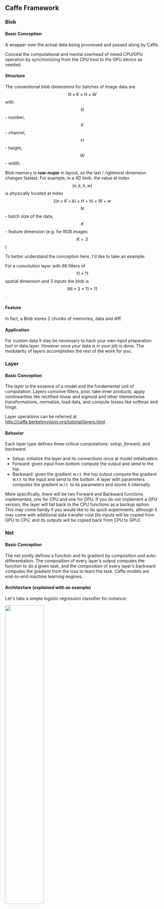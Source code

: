 ## Caffe Framework

### Blob

#### Basic Conception

A wrapper over the actual data being processed and passed along by Caffe. 

Conceal the computational and mental overhead of mixed CPU/GPU operation by synchronizing from the CPU host to the GPU device as needed.

#### Structure

The conventional blob dimensions for batches of image data are 
$$
N \times K \times H \times W
$$
with $$N$$ - number, $$K$$ - channel, $$H$$ - height, $$W$$ - width.

Blob memory is **row-major** in layout, so the last / rightmost dimension changes fastest. For example, in a 4D blob, the value at index $$(n, k, h, w)$$ is physically located at index 
$$
((n \times K + k) \times H + h) \times W + w
$$
$$N$$ - batch size of the data, $$K$$ - feature dimension (e.g. for RGB images $$K = 3$$)

To better understand the conception here, I'd like to take an example:

For a convolution layer with 96 filters of $$11 \times 11$$ spatial dimension and 3 inputs the blob is $$96 \times 3 \times 11 \times 11$$.

#### Feature

In fact, a Blob stores 2 chunks of memories, data and diff. 

#### Application

For custom data it may be necessary to hack your own input preparation tool or data layer. However once your data is in your job is done. The modularity of layers accomplishes the rest of the work for you.



### Layer

#### Basic Conception

The layer is the essence of a model and the fundamental unit of computation. Layers convolve filters, pool, take inner products, apply nonlinearities like rectified-linear and sigmoid and other elementwise transformations, normalize, load data, and compute losses like softmax and hinge. 

Layer operations can be referred at http://caffe.berkeleyvision.org/tutorial/layers.html .

#### Behavior

Each layer type defines three critical computations: *setup*, *forward*, and *backward*.

* Setup: initialize the layer and its connections once at model initialization.
* Forward: given input from bottom compute the output and send to the top.
* Backward: given the gradient w.r.t. the top output compute the gradient w.r.t. to the input and send to the bottom. A layer with parameters computes the gradient w.r.t. to its parameters and stores it internally.

More specifically, there will be two Forward and Backward functions implemented, one for CPU and one for GPU. If you do not implement a GPU version, the layer will fall back to the CPU functions as a backup option. This may come handy if you would like to do quick experiments, although it may come with additional data transfer cost (its inputs will be copied from GPU to CPU, and its outputs will be copied back from CPU to GPU).



### Net

#### Basic Conception

The net jointly defines a function and its gradient by composition and auto-differentiation. The composition of every layer’s output computes the function to do a given task, and the composition of every layer’s backward computes the gradient from the loss to learn the task. Caffe models are end-to-end machine learning engines.

#### Architecture (explained with an example)

Let's take a simple logistic regression classifier for instance:

<img src="..\..\src\netArch.png" width="50%">

It's defined by:

```python
name: "LogReg"
layer {
  name: "mnist"
  type: "Data"
  top: "data"
  top: "label"
  data_param {
    source: "input_leveldb"
    batch_size: 64
  }
}
layer {
  name: "ip"
  type: "InnerProduct"
  bottom: "data"
  top: "ip"
  inner_product_param {
    num_output: 2
  }
}
layer {
  name: "loss"
  type: "SoftmaxWithLoss"
  bottom: "ip"
  bottom: "label"
  top: "loss"
}
```



### Model Format

#### Basic Conception

The models are defined in plaintext protocol buffer schema (prototxt) while the learned models are serialized as binary protocol buffer (binaryproto) `.caffemodel` files.

#### Application

The model format is defined by the protobuf schema in caffe.proto. The source file is mostly self-explanatory so one is encouraged to check it out.



### Forward and Backward

#### Basic Conception

The **forward** pass computes the output given the input for inference. In forward Caffe composes the computation of each layer to compute the “function” represented by the model. This pass goes from bottom to top.

The **backward** pass computes the gradient given the loss for learning. In backward Caffe reverse-composes the gradient of each layer to compute the gradient of the whole model by automatic differentiation. This is back-propagation. This pass goes from top to bottom.

To give a brief summary, the forward pass is like the procedure of producing a product, while the backward pass is like the process where as producers we obtain a feedback from the guests or consumers and try to improve the quality of our products.

#### Application

Forward and backward computations follow immediately from defining the model: Caffe plans and carries out the forward and backward passes for you.

- The `Net::Forward()` and `Net::Backward()` methods carry out the respective passes while `Layer::Forward()` and `Layer::Backward()` compute each step.
- Every layer type has `forward_{cpu,gpu}()` and `backward_{cpu,gpu}()` methods to compute its steps according to the mode of computation. A layer may only implement CPU or GPU mode due to constraints or convenience.

The Solver optimizes a model by first calling forward to yield the output and loss, then calling backward to generate the gradient of the model, and then incorporating the gradient into a weight update that attempts to minimize the loss. Division of labor between the Solver, Net, and Layer keep Caffe modular and open to development.



### Solver

#### Basic Conception

The solver orchestrates model optimization by coordinating the network’s forward inference and backward gradients to form parameter updates that attempt to improve the loss. The responsibilities of learning are divided between the Solver for overseeing the optimization and generating parameter updates and the Net for yielding loss and gradients.

#### Behavior

The solver

1. scaffolds the optimization bookkeeping and creates the training network for learning and test network(s) for evaluation.
2. iteratively optimizes by calling forward / backward and updating parameters
3. (periodically) evaluates the test networks
4. snapshots the model and solver state throughout the optimization

where each iteration

1. calls network forward to compute the output and loss
2. calls network backward to compute the gradients
3. incorporates the gradients into parameter updates according to the solver method
4. updates the solver state according to learning rate, history, and method

to take the weights all the way from initialization to learned model.



### Data

#### Basic Conception

Data flows through Caffe as **Blobs**. Data layers load input and save output by converting to and from Blob to other formats. Common transformations like mean-subtraction and feature-scaling are done by data layer configuration. New input types are supported by developing a new data layer – the rest of the Net follows by the modularity of the Caffe layer catalogue.

**BTW**: *I provide a thorough analysis about the development of new data layers in the next section. If you are interested (probably in fact), you could refer to it.* 



### Convolution Computation

Now let's take a closer look at the detail of the computation of Caffe's convolution:

Loosely speaking, assume that we have a W * H image with depth D at each input location. For each location, we get a K * K patch, which could be considered as a K * K * D vector, and apply M filters to it. In pseudocode, this is (ignoring boundary conditions):

```C++
for w in 1..W
  for h in 1..H
    for x in 1..K
      for y in 1..K
        for m in 1..M
          for d in 1..D
            output(w, h, m) += input(w+x, h+y, d) * filter(m, x, y, d)
          end
        end
      end
    end
  end
end
```

> The trick is to just lay out all the local patches, and organize them to a (W * H, K * K * D) matrix. In Matlab, this is usually known as an im2col operation. After that, consider the filters being a (M, K * K * D) matrix too, the convolution naturally gets reduced to a matrix multiplication (Gemm in BLAS) problem. We have awesome BLAS libraries such as MKL, Atlas, and CuBLAS, with impressive performances. This applies to GPUs as well, although GPU memory is indeed more "precious" than its CPU sibling. However, with reasonably large models such as ImageNet, Caffe has been working pretty OK. It is even able to process videos with such models, thanks to the recent advances in GPU hardware.

---

## Caffe File Structure

First let's take a look at the directories under `$CAFFE_ROOT_DIR`:

#### src

```C
.
├── caffe
│   ├── layers
│   ├── proto
│   ├── solvers
│   ├── test
│   │   └── test_data
│   └── util
└── gtest
```

The `src` includes the implementation of those encapsulated Caffe layers, which means that if you want to add new layers or make change to existing layers, you must modify the `src` directory. In fact, `src` is the core of the Caffe project which means an equivalent position as CPU to a personal computer.

Now let's begin with `proto`.  Typically, there is only one important file, `caffe.proto`, under `proto`. This is the total configuration file where each layer parameter class is defined. Sometimes you may meet with an "undefined" error when you make under the `$CAFFE_ROOT_DIR` and it's just because you forget to add parameter statement into the proto file. For more detail, you can refer to `tips.md > How to add layers`.

`layers` contains the `C++` implementation files and `cu` files of predefined or user-defined Caffe layers. `util` includes some useful `C++` libraries that are invoked by the files in `layers`. 

